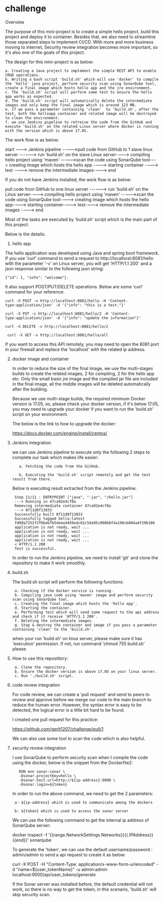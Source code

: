# challenge

Overview

  The purpose of this mini-project is to create a simple hello project, build this project and deploy it to container. Besides that, we also need to streamline those separated steps to implement CI/CD. With more and more business moving to internet, Security review integration becomes more important, so it's also one of the goals of this project.
  
  The design for this mini-project is as below:
  
    a. Creating a Java project to implement the simple REST API to enable CRUD operations.
    b. Writing a bash script 'build.sh' which will use 'docker' to compile the 'hello' java project, perform security scan using SonarQube tool, create a final image which hosts hello app and the jre environment.
    c. The 'build.sh' script will perform some test to ensure the hello app works as expected.
    d. The 'build.sh' script will automatically delete the intermediate images and only keep the final image which is around 123 MB.
    e. If we pass a parameter containing 'clean'  to 'build.sh', after the test, both the helloapp container and related image will be destroyed to clean the environment.
    f. we use Jenkins pipeline to retreive the code from the GitHub and execute 'build.sh' on the related Linux server where docker is running with the version which is above 17.05.
    
 The work flow is as below:
 
 start ---> Jenkins pipeline ----->pull code from GitHub to 1 slave linux server ------> run 'build.sh' on the slave Linux server----> compiling hello project using 'maven' 
 ----->scan the code using SonarQube tool---> creating image which hosts the hello app ----> starting container ----> test ----> remove the intermediate images----> end
 
 If you do not have Jenkins installed, the work flow is as below:
 
 pull code from GitHub to one linux server ------> run 'build.sh' on the Linux server----> compiling hello project using 'maven'
 ----->scan the code using SonarQube tool----> creating image which hosts the hello app----> starting container----> test----> remove the intermediate images
 ----> end
 
 Most of the tasks are executed by 'build.sh' script which is the main part of this project.
    
Below is the details:


1. hello app
  
  The hello application was developed using Java and spring boot framework. If you use 'curl' command to send a request to http://localhost:8081/hello with the parameter '-v' on Linux server, you will get 'HTTP/1.1 200' and a json response similar to the following json string:
  
    {"id": 1, "info": "welcome"}.
  
  It also support POST/PUT/DELETE operations. Below are some 'curl' command for your reference:
        
    curl -X POST -v http://localhost:8081/hello -H 'Content-type:application/json' -d '{"info": "this is a test."}' 
     
    curl -X PUT -v http://localhost:8081/hello/2 -H 'Content-type:application/json' -d '{"info": "update the information"}'
     
    curl -X DELETE -v http://localhost:8081/hello/2
     
     curl -X GET -v http://localhost:8081/hello/all
     
  If you want to access this API remotely, you may need to open the 8081 port in your firewall and replace the 'localhost' with the related ip address.
     
2. docker image and container

   In order to reduce the size of the final image, we use the multi-stages builds to create the related images, 2 for compiling, 2 for the hello app etc.
   Only the small basic jre image and the compiled jar file are included in the final image,  all the middle images will be deleted automatically after the building.
   
   Because we use multi-stage builds, the required minimum Docker version is 17.05, so, please check your docker version, if it's below 17.05, you may need to upgrade your docker if you want to run the 'build.sh' script on your environment.
   
   The below is the link to how to upgrade the docker:
   
   https://docs.docker.com/engine/install/centos/
   
   
3. Jenkins Integration

   we can use Jenkins pipeline to execute only the following 2 steps to complete our task which makes life easier:
   
          a. Fetching the code from the GitHub.
      
          b. Executing the 'build.sh' script remotely and get the test result from there.
    
    Below is executing result extracted from the Jenkins pipeline:
        
        Step 11/11 : ENTRYPOINT ["java", "-jar", "/hello.jar"]
        ---> Running in 47ca92e4cf8a
        Removing intermediate container 47ca92e4cf8a
        ---> 8f11d8f13833
        Successfully built 8f11d8f13833
        Successfully tagged hello:latest
        fd99a7252f2f6bebfb5deee4459edc01c5da95c098b0f4a198cb804a4f29b106
        application is not ready, wait ...
        application is not ready, wait ...
        application is not ready, wait ...
        application is not ready, wait ...
        < HTTP/1.1 200 
        Test is successful.
   
   In order to run the Jenkins pipeline, we need to install 'git' and clone the repository to make it work smoothly.
   
4. build.sh 

   The build.sh script will perform the following functions:
   
        a. Checking if the Docker service is running.
        b. Compiling java code using 'maven' image and perform security scan using SonarQube tool.
        c. Creating the final image which hosts the 'hello app'.
        d. Starting the container.
        e. Performing test which will send some request to the api address and check if it receive 'HTTP/1.1 200'.
        f. Deleting the intermediate images.
        g. Stop & destroy the container and image if you pass a parameter containing 'clean' to the 'build.sh'.
   
   when your run 'build.sh' on linux server, please make sure it has 'execution' permission. If not, run command 'chmod 755 build.sh' please.
   
5. How to use this repostitory:

  	    a. Clone the repository.
        b. Ensure the docker version is above 17.05 on your linux server.
        c. Run './build.sh' script.
  
  
6. code review integration

    For code review, we can create a 'pull request' and send to peers to review and approve before we merge our code to the main branch to reduce the human error.
    However, the syntax error is easy to be detected, the logical error is a little bit hard to be found.
    
    I created one pull request for this practice:
    
    https://github.com/gqrlt1207/challenge/pull/1
    
    We can also use some tool to scan the code which is also helpful.

7. security review integration

    I use SonarQube to perform security scan when I compile the code using the docker, below is the snippet from the Dockerfile2:
    
          RUN mvn sonar:sonar \
          -Dsonar.projectKey=hello \
          -Dsonar.host.url=http://${ip-address}:9000 \
          -Dsonar.login=${token}
      
   In order to run the above command, we need to get the 2 parameters: 
   
        a: ${ip-address} which is used to communicate among the dockers
    
        b: ${token} which is used to access the sonar server
    
   We can use the following command to get the internal ip address of SonarQube server:
   
      docker inspect -f '{{range.NetworkSettings.Networks}}{{.IPAddress}}{{end}}' sonarqube
   
   To generate the 'token', we can use the default username/password  : admin/admin to send a api request to create it as below:
   
      curl -X POST -H "Content-Type: application/x-www-form-urlencoded" -d "name=${user_tokenName}" -u admin:admin localhost:9000/api/user_tokens/generate
      
   If the Sonar server was installed before, the default credential will not work, so there is no way to get the token, in this scenario, 'build.sh' will skip security scan.
   
   
   
      
  
   
   
